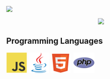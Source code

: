 ![](./src/header_.png)

<p align="center">
    <a href="https://github.com/okalyptos">
    <img src="https://readme-typing-svg.herokuapp.com/?lines=
    In+the+depths+of+my+hidden+laboratory%2C;
    +I%27m+cooking+up+an+enigmatic+concoction;
    +that+defies+explanation.
    &font=Pacifico&center=true&width=650&height=120&color=58a6ff&vCenter=true&size=34%22">
    </a>
  </p>

<h2 align="left">Programming Languages</h2>
<p align="left"> 

  <img src="https://github.com/devicons/devicon/blob/master/icons/javascript/javascript-original.svg" alt="javascript" width="55" height="55"/></a>
    <img src="https://github.com/devicons/devicon/blob/master/icons/java/java-original.svg" alt="java" width="55" height="55"/></a>
  <img src="https://github.com/devicons/devicon/blob/master/icons/html5/html5-original.svg" title="HTML5" alt="HTML" width="53" height="52"/>&nbsp;
  <img src="https://raw.githubusercontent.com/devicons/devicon/master/icons/php/php-original.svg" alt="php" width="55" height="55"/></a>
